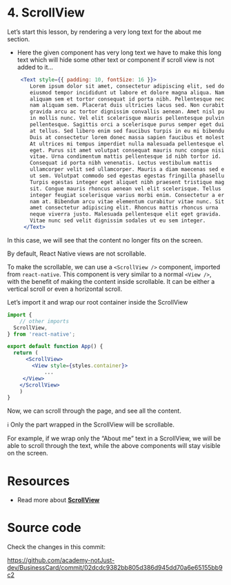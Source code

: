 # 4. ScrollView

Let’s start this lesson, by rendering a very long text for the about me section.

- Here the given component has very long text we have to make this long text which will hide some other text or component if scroll view is not added to it... 
    
    ```jsx
     <Text style={{ padding: 10, fontSize: 16 }}>
        Lorem ipsum dolor sit amet, consectetur adipiscing elit, sed do
        eiusmod tempor incididunt ut labore et dolore magna aliqua. Nam
        aliquam sem et tortor consequat id porta nibh. Pellentesque nec
        nam aliquam sem. Placerat duis ultricies lacus sed. Non curabitur
        gravida arcu ac tortor dignissim convallis aenean. Amet nisl purus
        in mollis nunc. Vel elit scelerisque mauris pellentesque pulvinar
        pellentesque. Sagittis orci a scelerisque purus semper eget duis
        at tellus. Sed libero enim sed faucibus turpis in eu mi bibendum.
        Duis at consectetur lorem donec massa sapien faucibus et molestie.
        At ultrices mi tempus imperdiet nulla malesuada pellentesque elit
        eget. Purus sit amet volutpat consequat mauris nunc congue nisi
        vitae. Urna condimentum mattis pellentesque id nibh tortor id.
        Consequat id porta nibh venenatis. Lectus vestibulum mattis
        ullamcorper velit sed ullamcorper. Mauris a diam maecenas sed enim
        ut sem. Volutpat commodo sed egestas egestas fringilla phasellus.
        Turpis egestas integer eget aliquet nibh praesent tristique magna
        sit. Congue mauris rhoncus aenean vel elit scelerisque. Tellus
        integer feugiat scelerisque varius morbi enim. Consectetur a erat
        nam at. Bibendum arcu vitae elementum curabitur vitae nunc. Sit
        amet consectetur adipiscing elit. Rhoncus mattis rhoncus urna
        neque viverra justo. Malesuada pellentesque elit eget gravida.
        Vitae nunc sed velit dignissim sodales ut eu sem integer.
      </Text>
    ```
    

In this case, we will see that the content no longer fits on the screen.

By default, React Native views are not scrollable.

To make the scrollable, we can use a `<ScrollView />` component, imported from `react-native`. This component is very similar to a normal `<View />`, with the benefit of making the content inside scrollable. It can be either a vertical scroll or even a horizontal scroll. 

Let’s import it and wrap our root container inside the ScrollView

```jsx
import {
	// other imports
  ScrollView,
} from 'react-native';

export default function App() {
  return (
	  <ScrollView>
	    <View style={styles.container}>
		    ...
     </View>
    </ScrollView>
	)
}
```

Now, we can scroll through the page, and see all the content. 

<aside>
ℹ️ Only the part wrapped in the ScrollView will be scrollable. 

For example, if we wrap only the “About me” text in a ScrollView, we will be able to scroll through the text, while the above components will stay visible on the screen.

</aside>

# Resources

- Read more about [**ScrollView**](https://reactnative.dev/docs/scrollview)

# Source code

Check the changes in this commit:

https://github.com/academy-notJust-dev/BusinessCard/commit/02dcdc9382bb805d386d945dd70a6e65155bb9c2